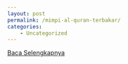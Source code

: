 ```yaml
---
layout: post
permalink: /mimpi-al-quran-terbakar/
categories:
    - Uncategorized
---
```


[Baca Selengkapnya](/04)